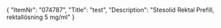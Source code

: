 {
  "ItemNr": "074787",
  "Title": "test",
  "Description": "Stesolid Rektal Prefill, rektallösning 5 mg/ml"
}